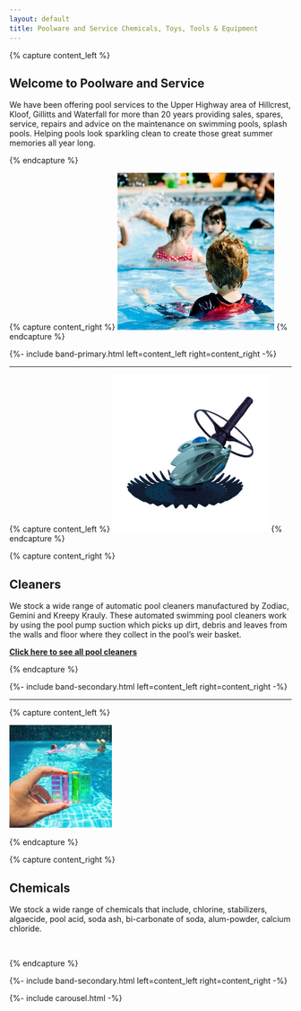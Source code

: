 ```yaml
---
layout: default
title: Poolware and Service Chemicals, Toys, Tools & Equipment
---
```


{% capture content_left %}

## Welcome to Poolware and Service

<p class="lead">
We have been offering pool services to the Upper Highway area of Hillcrest, Kloof, Gillitts and Waterfall for more than 20 years providing sales, spares, service, repairs and advice on the maintenance on swimming pools, splash pools. Helping pools look sparkling clean to create those great summer memories all year long.
</p>
{% endcapture %}
 
{% capture content_right %}
<img src="/assets/images/kids-in-pool.jpg" class="center-block img-responsive img-thumbnail w-100 h-100 rounded-circle mt-5" style="max-width: 280px" />
{% endcapture %}

{%- include band-primary.html left=content_left right=content_right -%}

---

{% capture content_left %}
<img src="/assets/images/pool_cleaner.jpg" class="img-responsive img-thumbnail d-none d-md-block w-100 h-100 mt-5 rounded-circle" style="max-width: 280px" />
{% endcapture %}

{% capture content_right %}

## Cleaners

<p class="lead">
We stock a wide range of automatic pool cleaners manufactured by Zodiac, Gemini and Kreepy Krauly. These automated swimming pool cleaners work by using the pool pump suction which picks up dirt, debris and leaves from the walls and floor where they collect in the pool’s weir basket.</p>
 
[**Click here to see all pool cleaners**](./pool-cleaners)

{% endcapture %}

{%- include band-secondary.html left=content_left right=content_right -%}

---

<!-- {% capture content_left %}

## Filters

<p class="lead">

[**Click here to see our Filters**](./filters)

{% endcapture %} -->

<!-- {% capture content_right %}
<img src="/assets/images/filter.jpg" class="center-block img-responsive img-thumbnail w-100 h-100 mt-5 rounded-circle" style="max-width: 280px" />

{% endcapture %}

{%- include band-primary.html left=content_left right=content_right -%} -->

{% capture content_left %}

<img src="/assets/images/chemicals.jpg" class="img-responsive img-thumbnail d-none d-md-block w-100 h-100 mt-5 rounded-circle" style="max-width: 280px"/>

{% endcapture %}

{% capture content_right %}

## Chemicals

<p class="lead">We stock a wide range of chemicals that include, chlorine, stabilizers, algaecide, pool acid, soda ash, bi-carbonate of soda, alum-powder, calcium chloride.</p>
<br />
<!-- <a href="tel:+273" class="badge badge-custom-color"><span class="icon">
<i class="fas fa-phone-square mr-2"></i>
</span>Call Us For More Information: 064 077 1739</a> -->

{% endcapture %}

{%- include band-secondary.html left=content_left right=content_right -%}

{%- include carousel.html -%}
